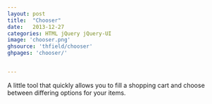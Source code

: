```yaml
---
layout: post
title:  "Chooser"
date:   2013-12-27
categories: HTML jQuery jQuery-UI
image: 'chooser.png'
ghsource: 'thfield/chooser'
ghpages: 'chooser/'


---
```

A little tool that quickly allows you to fill a shopping cart and choose between differing options for your items.
